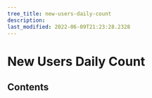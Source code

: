 ```yaml
---
tree_title: new-users-daily-count
description: 
last_modified: 2022-06-09T21:23:28.2328
---
```


# New Users Daily Count

## Contents
